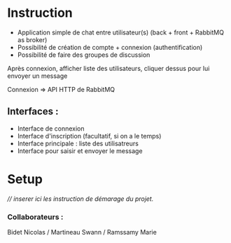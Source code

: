 # Instruction
- Application simple de chat entre utilisateur(s) (back + front + RabbitMQ as broker)
- Possibilité de création de compte + connexion (authentification)
- Possibilité de faire des groupes de discussion

Après connexion, afficher liste des utilisateurs, cliquer dessus pour lui envoyer un message

Connexion => API HTTP de RabbitMQ

## Interfaces : 
- Interface de connexion
- Interface d'inscription (facultatif, si on a le temps)
- Interface principale : liste des utilisatreurs
- Interface pour saisir et envoyer le message

# Setup
*// inserer ici les instruction de démarage du projet.*

### Collaborateurs : 

Bidet Nicolas / Martineau Swann / Ramssamy Marie